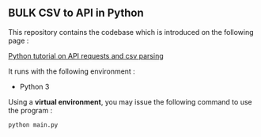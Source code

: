 BULK CSV to API in Python
-------------------------

This repository contains the codebase which is introduced on the following page :

[Python tutorial on API requests and csv parsing](https://linkstraffic.net/from-csv-to-api-python-3-parsing/ "Python Tutorial page")

It runs with the following environment :

- Python 3

Using a **virtual environment**, you may issue the following command to use the program :

    python main.py